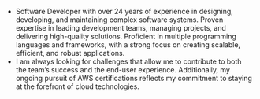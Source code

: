 - Software Developer with over 24 years of experience in designing, developing, and maintaining complex software systems. Proven expertise in leading development teams, managing projects, and delivering high-quality solutions. Proficient in multiple programming languages and frameworks, with a strong focus on creating scalable, efficient, and robust applications.
- I am always looking for challenges that allow me to contribute to both the team’s success and the end-user experience. Additionally, my ongoing pursuit of AWS certifications reflects my commitment to staying at the forefront of cloud technologies.
